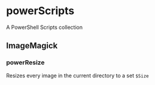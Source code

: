 # powerScripts
 A PowerShell Scripts collection
 
## ImageMagick
### powerResize
 Resizes every image in the current directory to a set `$Size`
